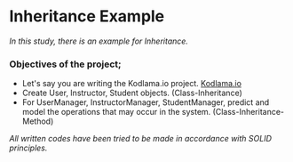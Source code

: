 # Inheritance Example

*In this study, there is an example for Inheritance.* <br/>

### Objectives of the project; <br/>
- Let's say you are writing the Kodlama.io project. [Kodlama.io](https://www.kodlama.io/) <br/>
- Create User, Instructor, Student objects. (Class-Inheritance) <br/>
- For UserManager, InstructorManager, StudentManager, predict and model the operations that may occur in the system. (Class-Inheritance-Method)

*All written codes have been tried to be made in accordance with SOLID principles.*
